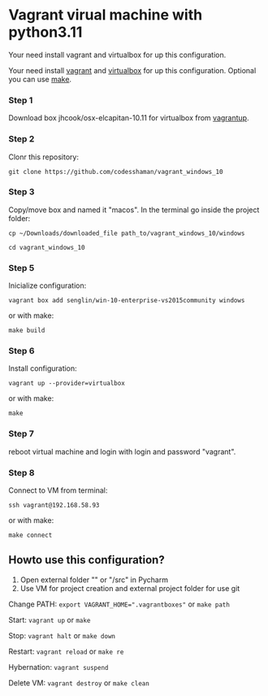 # Vagrant virual machine with python3.11

Your need install vagrant and virtualbox for up this configuration.

Your need install [vagrant](https://github.com/hashicorp/vagrant-installers/releases/tag/v2.3.4.dev%2Bmain "vagrant") and  [virtualbox](https://www.virtualbox.org/ "virtualbox") for up this configuration. Optional you can use [make](https://www.gnu.org/software/make/ "make").

### Step 1

Download box jhcook/osx-elcapitan-10.11 for virtualbox from [vagrantup](https://app.vagrantup.com/senglin/boxes/win-10-enterprise-vs2015community "vagrantup").

### Step 2

Clonr this repository: 

``git clone https://github.com/codesshaman/vagrant_windows_10``

### Step 3

Copy/move box and named it "macos". In the terminal go inside the project folder:

``cp ~/Downloads/downloaded_file path_to/vagrant_windows_10/windows``

``cd vagrant_windows_10``

### Step 5

Inicialize configuration:

``vagrant box add senglin/win-10-enterprise-vs2015community windows``

or with make:

``make build``

### Step 6

Install configuration:

``vagrant up --provider=virtualbox``

or with make:

``make``

### Step 7

reboot virtual machine and login with login and password "vagrant".

### Step 8

Connect to VM from terminal:

``ssh vagrant@192.168.58.93``

or with make:

``make connect``

## Howto use this configuration?

1. Open external folder "<myproject>" or "<myproject>/src" in Pycharm
2. Use VM for project creation and external project folder for use git

Change PATH: ``export VAGRANT_HOME=".vagrantboxes"`` or ``make path``

Start: ``vagrant up`` or ``make``

Stop: ``vagrant halt`` or ``make down``

Restart: ``vagrant reload`` or ``make re``

Hybernation: ``vagrant suspend``

Delete VM: ``vagrant destroy`` or ``make clean``
